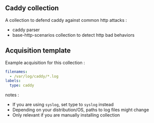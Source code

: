 ## Caddy collection

A collection to defend caddy against common http attacks :
 - caddy parser
 - base-http-scenarios collection to detect http bad behaviors

## Acquisition template

Example acquisition for this collection :

```yaml
filenames:
  - /var/log/caddy/*.log
labels:
  type: caddy
```


notes :
 -  If you are using `syslog`, set type to `syslog` instead
 -  Depending on your distribution/OS, paths to log files might change
 -  Only relevant if you are manually installing collection
